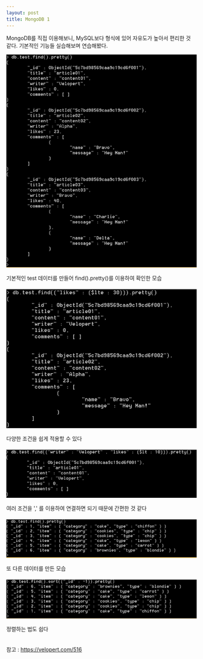 ```yaml
---
layout: post
title: MongoDB 1
---
```


MongoDB를 직접 이용해보니, MySQL보다 형식에 있어 자유도가 높아서 편리한 것 같다.
기본적인 기능들 실습해보며 연습해봤다.



<img src="../images/mongodb1.PNG"  />
<p></p>
기본적인 test 데이터를 만들어 find().pretty()를 이용하여 확인한 모습
<div style="height : 20px;"></div>


<img src="../images/mongodb2.PNG"  />
<p></p>
다양한 조건을 쉽게 적용할 수 있다
<div style="height : 20px;"></div>


<img src="../images/mongodb3.PNG"  />
<p></p>
여러 조건을 ',' 를 이용하여 연결하면 되기 때문에 간편한 것 같다
<div style="height : 20px;"></div>


<img src="../images/mongodb4.PNG"  />
<p></p>
또 다른 데이터를 만든 모습
<div style="height : 20px;"></div>


<img src="../images/mongodb5.PNG"  />
<p></p>
정렬하는 법도 쉽다
<div style="height : 20px;"></div>



참고 : https://velopert.com/516
 